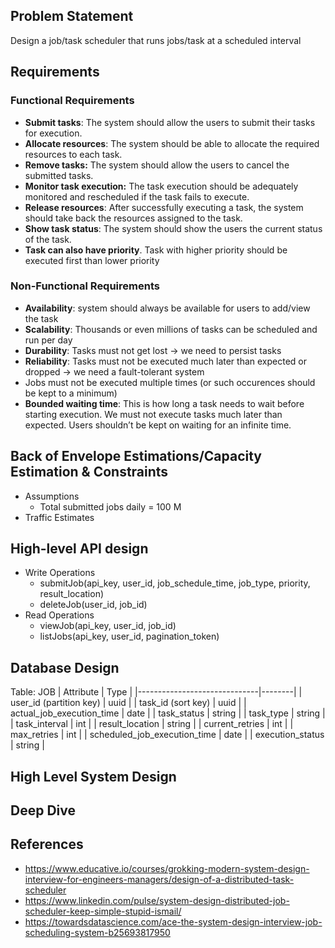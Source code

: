 ## Problem Statement
Design a job/task scheduler that runs jobs/task at a scheduled interval
## Requirements
### Functional Requirements
* **Submit tasks**: The system should allow the users to submit their tasks for execution.
* **Allocate resources**: The system should be able to allocate the required resources to each task.
* **Remove tasks:** The system should allow the users to cancel the submitted tasks.
* **Monitor task execution:** The task execution should be adequately monitored and rescheduled if the task fails to execute.
* **Release resources**: After successfully executing a task, the system should take back the resources assigned to the task.
* **Show task status**: The system should show the users the current status of the task.
* **Task can also have priority**.  Task with higher priority should be executed first than lower priority
### Non-Functional Requirements
* **Availability**:  system should always be available for users to add/view the task
* **Scalability**: Thousands or even millions of tasks can be scheduled and run per day
* **Durability**: Tasks must not get lost -> we need to persist tasks
* **Reliability**: Tasks must not be executed much later than expected or dropped -> we need a fault-tolerant system
* Jobs must not be executed multiple times (or such occurences should be kept to a minimum)
* **Bounded waiting time**: This is how long a task needs to wait before starting execution. We must not execute tasks much later than expected. Users shouldn’t be kept on waiting for an infinite time. 


## Back of Envelope Estimations/Capacity Estimation & Constraints
* Assumptions
    * Total submitted jobs daily = 100 M 
* Traffic Estimates
## High-level API design 
* Write Operations
    * submitJob(api_key, user_id, job_schedule_time, job_type, priority, result_location)
    * deleteJob(user_id, job_id)
* Read Operations
    * viewJob(api_key, user_id, job_id)
    * listJobs(api_key, user_id, pagination_token)

## Database Design
Table: JOB
| Attribute                    | Type   |
|------------------------------|--------|
| user_id (partition key)      | uuid   |
| task_id (sort key)           | uuid   |
| actual_job_execution_time    | date   |
| task_status                  | string |
| task_type                    | string |
| task_interval                | int    |
| result_location              | string |
| current_retries              | int    |
| max_retries                  | int    |
| scheduled_job_execution_time | date   |
| execution_status             | string |
## High Level System Design
## Deep Dive
## References
* https://www.educative.io/courses/grokking-modern-system-design-interview-for-engineers-managers/design-of-a-distributed-task-scheduler
* https://www.linkedin.com/pulse/system-design-distributed-job-scheduler-keep-simple-stupid-ismail/
* https://towardsdatascience.com/ace-the-system-design-interview-job-scheduling-system-b25693817950
